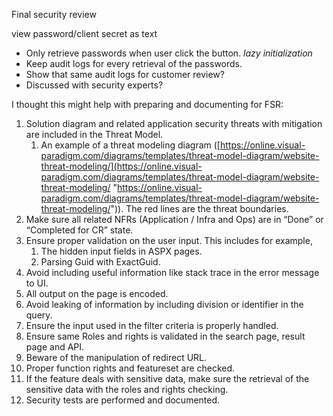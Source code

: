 Final security review

view password/client secret as text
- Only retrieve passwords when user click the button. *lazy initialization*
- Keep audit logs for every retrieval of the passwords.
- Show that same audit logs for customer review?
- Discussed with security experts?

I thought this might help with preparing and documenting for FSR:

1. Solution diagram and related application security threats with mitigation are included in the Threat Model. 
    1. An example of a threat modeling diagram ([https://online.visual-paradigm.com/diagrams/templates/threat-model-diagram/website-threat-modeling/](https://online.visual-paradigm.com/diagrams/templates/threat-model-diagram/website-threat-modeling/ "https://online.visual-paradigm.com/diagrams/templates/threat-model-diagram/website-threat-modeling/")). The red lines are the threat boundaries.
2. Make sure all related NFRs (Application / Infra and Ops) are in “Done” or “Completed for CR” state. 
3. Ensure proper validation on the user input. This includes for example, 
    1. The hidden input fields in ASPX pages.
    2. Parsing Guid with ExactGuid.
4. Avoid including useful information like stack trace in the error message to UI. 
5. All output on the page is encoded. 
6. Avoid leaking of information by including division or identifier in the query. 
7. Ensure the input used in the filter criteria is properly handled. 
8. Ensure same Roles and rights is validated in the search page, result page and API. 
9. Beware of the manipulation of redirect URL. 
10. Proper function rights and featureset are checked. 
11. If the feature deals with sensitive data, make sure the retrieval of the sensitive data with the roles and rights checking. 
12. Security tests are performed and documented.